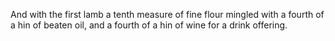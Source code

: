 And with the first lamb a tenth measure of fine flour mingled with a fourth of a hin of beaten oil, and a fourth of a hin of wine for a drink offering.
